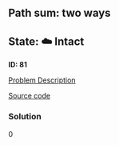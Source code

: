 ## Path sum: two ways

## State: :cloud: **Intact**

**ID: 81**

[Problem Description](https://projecteuler.net/problem=81)

[Source code](main.cpp)

### Solution
0